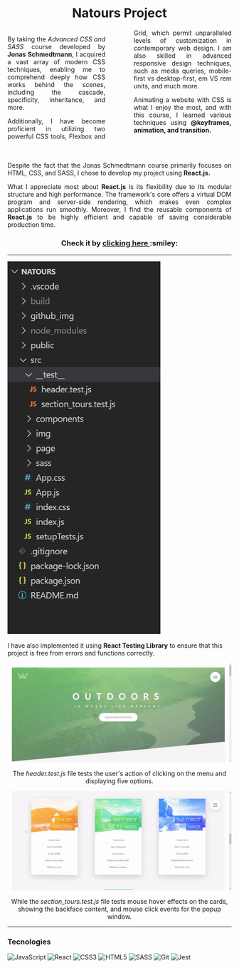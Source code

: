 <h1 align="center">Natours Project</h1>

<div style="column-count: 2; column-rule: 1px solid white; text-align: justify; column-gap: 4rem; margin-bottom: 3rem">
<p>By taking the <em>Advanced CSS and SASS</em> course developed by <strong>Jonas Schmedtmann</strong>, I acquired a vast array of modern CSS techniques, enabling me to comprehend deeply how CSS works behind the scenes, including the cascade, specificity, inheritance, and more.</p>
<p>Additionally, I have become proficient in utilizing two powerful CSS tools, Flexbox and Grid, which permit unparalleled levels of customization in contemporary web design. I am also skilled in advanced responsive design techniques, such as media queries, mobile-first vs desktop-first, em VS rem units, and much more.</p>
<p>Animating a website with CSS is what I enjoy the most, and with this course, I learned various techniques using <strong>@keyframes, animation, and transition.</strong></p>
</div>

<div style="text-align: justify;">
<p>Despite the fact that the Jonas Schmedtmann course primarily focuses on HTML, CSS, and SASS, I chose to develop my project using <strong>React.js.</strong></p>
<p>What I appreciate most about <strong>React.js</strong> is its flexibility due to its modular structure and high performance. The framework's core offers a virtual DOM program and server-side rendering, which makes even complex applications run smoothly. Moreover, I find the reusable components of <strong>React.js</strong> to be highly efficient and capable of saving considerable production time.</p>
</div>

<h3 align="center">Check it by <a href="https://mayconcabral.github.io/natours/">clicking here </a>:smiley:</h3>

___________________________

<img src="https://github.com/MayconCabral/natours/blob/main/github_img/natours_folder.PNG">

<p>I have also implemented it using <strong>React Testing Library</strong> to ensure that this project is free from errors and functions correctly.</p>
<p align="center">
    <img src="https://github.com/MayconCabral/Natours/blob/main/github_img/header.gif">
</p>
<p align="center">The <em>header.test.js</em> file tests the user's action of clicking on the menu and displaying five options.</p>

<p align="center">
<img src="https://github.com/MayconCabral/Natours/blob/main/github_img/section-tours.gif">
</p>
<p align="center">While the <em>section_tours.test.js</em> file tests mouse hover effects on the cards, showing the backface content, and mouse click events for the popup window.</p>

___________________________

### Tecnologies 

![JavaScript](https://img.shields.io/badge/javascript-%23323330.svg?logo=javascript&logoColor=%23F7DF1E&style=for-the-badge)
![React](https://img.shields.io/badge/react-%2320232a.svg?logo=react&logoColor=%2361DAFB&style=for-the-badge)
![CSS3](https://img.shields.io/badge/css3-%231572B6.svg?logo=css3&logoColor=white&style=for-the-badge)
![HTML5](https://img.shields.io/badge/html5-%23E34F26.svg?logo=html5&logoColor=white&style=for-the-badge)
![SASS](https://img.shields.io/badge/SASS-hotpink.svg?style=for-the-badge&logo=SASS&logoColor=white)
![Git](https://img.shields.io/badge/git-%23F05033.svg?logo=git&logoColor=white&style=for-the-badge)
![Jest](https://img.shields.io/badge/-jest-%23C21325?style=for-the-badge&logo=jest&logoColor=white)


